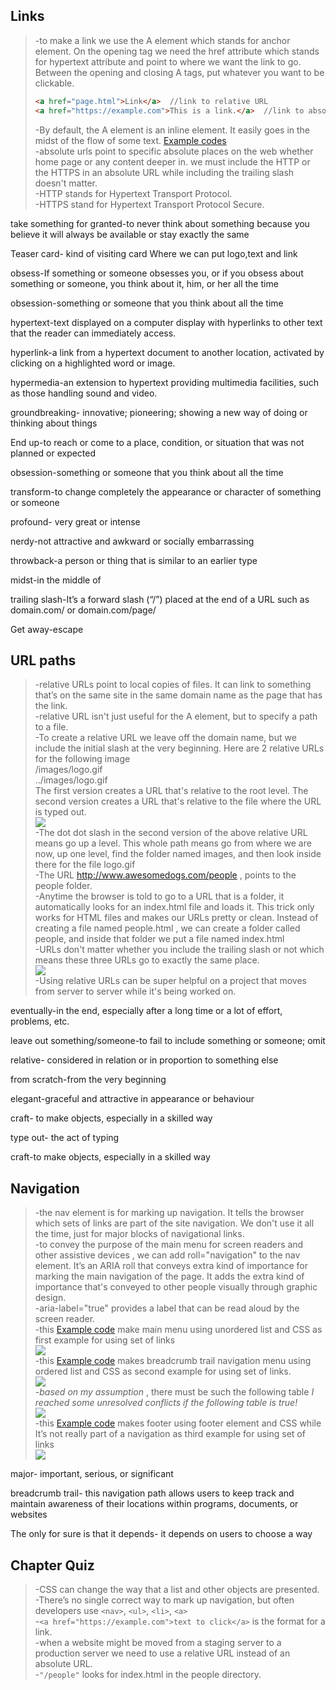 ## Links
> -to make a link we use the A element which stands for anchor element. On the opening tag we need the href attribute which stands for hypertext attribute and point to where we want the link to go. Between the opening and closing A tags, put whatever you want to be clickable.
>```html
><a href="page.html">Link</a>  //link to relative URL
><a href="https://example.com">This is a link.</a>  //link to absolute URL
>```
>-By default, the A element is an inline element. It easily goes in the midst of the flow of some text. [Example codes](https://codepen.io/jensimmons/pres/wvwjERm?editors=1000)  
-absolute urls point to specific absolute places on the web whether home page or any content deeper in. we must include the HTTP or the HTTPS in an absolute URL while including the trailing slash doesn't matter.  
-HTTP stands for Hypertext Transport Protocol.  
-HTTPS stand for Hypertext Transport Protocol Secure.

take something for granted-to never think about something because you believe it will always be available or stay exactly the same

Teaser card- kind of visiting card Where we can put logo,text and link

obsess-If something or someone obsesses you, or if you obsess about something or someone, you think about it, him, or her all the time

obsession-something or someone that you think about all the time

hypertext-text displayed on a computer display with hyperlinks to other text that the reader can immediately access.

hyperlink-a link from a hypertext document to another location, activated by clicking on a highlighted word or image.

hypermedia-an extension to hypertext providing multimedia facilities, such as those handling sound and video.

groundbreaking- innovative; pioneering; showing a new way of doing or thinking about things

End up-to reach or come to a place, condition, or situation that was not planned or expected

obsession-something or someone that you think about all the time

transform-to change completely the appearance or character of something or someone

profound- very great or intense

nerdy-not attractive and awkward or socially embarrassing

throwback-a person or thing that is similar to an earlier type

midst-in the middle of

trailing slash-It’s a forward slash (“/”) placed at the end of a URL such as domain.com/ or domain.com/page/

Get away-escape
## URL paths
> -relative URLs point to local copies of files. It can link to something that’s on the same site in the same domain name as the page that has the link.  
-relative URL isn't just useful for the A element, but to specify a path to a file.  
-To create a relative URL we leave off the domain name, but we include the initial slash at the very beginning. Here are 2 relative URLs for the following image  
/images/logo.gif  
../images/logo.gif  
The first version creates a URL that's relative to the root level. The second version creates a URL that's relative to the file where the URL is typed out.  
![](https://user-images.githubusercontent.com/64577273/145082908-1c0e97e6-786e-41c6-ae56-a7ff47046b10.jpg)  
-The dot dot slash in the second version of the above relative URL means go up a level. This whole path means go from where we are now, up one level, find the folder named images, and then look inside there for the file logo.gif  
-The URL http://www.awesomedogs.com/people , points to the people folder.  
-Anytime the browser is told to go to a URL that is a folder, it automatically looks for an index.html file and loads it. This trick only works for HTML files and makes our URLs pretty or clean. Instead of creating a file named people.html , we can create a folder called people, and inside that folder we put a file named index.html  
-URLs don't matter whether you include the trailing slash or not which means these three URLs go to exactly the same place.  
![](https://user-images.githubusercontent.com/64577273/145082994-27eaf198-59d2-42e5-b50e-aff13cc71bc5.jpg)  
-Using relative URLs can be super helpful on a project that moves from server to server while it's being worked on.

eventually-in the end, especially after a long time or a lot of effort, problems, etc.

leave out something/someone-to fail to include something or someone; omit

relative- considered in relation or in proportion to something else

from scratch-from the very beginning

elegant-graceful and attractive in appearance or behaviour

craft- to make objects, especially in a skilled way

type out- the act of typing

craft-to make objects, especially in a skilled way
## Navigation
> -the nav element is for marking up navigation. It tells the browser which sets of links are part of the site navigation. We don't use it all the time, just for major blocks of navigational links.  
-to convey the purpose of the main menu for screen readers and other assistive devices , we can add roll="navigation" to the nav element. It’s an ARIA roll that conveys extra kind of importance for marking the main navigation of the page. It adds the extra kind of importance that's conveyed to other people visually through graphic design.  
-aria-label="true" provides a label that can be read aloud by the screen reader.  
-this [Example code](https://codepen.io/jensimmons/pen/rNBvqKL?editors=1000) make main menu using unordered list and CSS as first example for using set of links  
![](https://user-images.githubusercontent.com/64577273/145083000-bf70f17e-6bb5-4c8b-8162-063028ddaf67.jpg)  
-this [Example code](https://codepen.io/jensimmons/pen/dybKOxm?editors=1000) makes breadcrumb trail navigation menu using ordered list and CSS as second example for using set of links.  
![](https://user-images.githubusercontent.com/64577273/145083002-60df0ac3-79da-4650-b0a3-b876ef0614bb.jpg)  
-*based on my assumption* , there must be such the following table
*I reached some unresolved conflicts if the following table is true!*  
![](https://user-images.githubusercontent.com/64577273/145083004-c2e9022f-c081-49c9-b65f-4658ab3039b3.jpg)  
-this [Example code](https://codepen.io/jensimmons/pen/vYBrgYz?editors=1000) makes footer using footer element and CSS while It’s not really part of a navigation as third example for using set of links  
![](https://user-images.githubusercontent.com/64577273/145083009-ad428b43-988d-4669-8cef-d9b24afc426e.jpg)

major- important, serious, or significant

breadcrumb trail- this navigation path allows users to keep track and maintain awareness of their locations within programs, documents, or websites

The only for sure is that it depends- it depends on users to choose a way
## Chapter Quiz
> -CSS can change the way that a list and other objects are presented.
-There’s no single correct way to mark up navigation, but often developers use  `<nav>`, `<ul>`, `<li>`, `<a>`  
-`<a href="https://example.com">text to click</a>` is the format for a link.  
-when a website might be moved from a staging server to a production server we need to use a relative URL instead of an absolute URL.  
-`"/people"` looks for index.html in the people directory.




